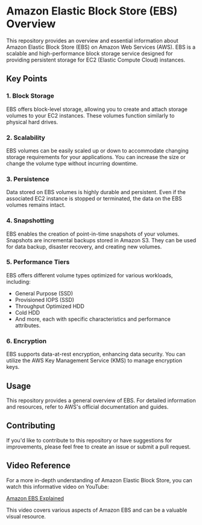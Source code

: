 # Amazon Elastic Block Store (EBS) Overview

This repository provides an overview and essential information about Amazon Elastic Block Store (EBS) on Amazon Web Services (AWS). EBS is a scalable and high-performance block storage service designed for providing persistent storage for EC2 (Elastic Compute Cloud) instances.

## Key Points

### 1. Block Storage

EBS offers block-level storage, allowing you to create and attach storage volumes to your EC2 instances. These volumes function similarly to physical hard drives.

### 2. Scalability

EBS volumes can be easily scaled up or down to accommodate changing storage requirements for your applications. You can increase the size or change the volume type without incurring downtime.

### 3. Persistence

Data stored on EBS volumes is highly durable and persistent. Even if the associated EC2 instance is stopped or terminated, the data on the EBS volumes remains intact.

### 4. Snapshotting

EBS enables the creation of point-in-time snapshots of your volumes. Snapshots are incremental backups stored in Amazon S3. They can be used for data backup, disaster recovery, and creating new volumes.

### 5. Performance Tiers

EBS offers different volume types optimized for various workloads, including:
- General Purpose (SSD)
- Provisioned IOPS (SSD)
- Throughput Optimized HDD
- Cold HDD
- And more, each with specific characteristics and performance attributes.

### 6. Encryption

EBS supports data-at-rest encryption, enhancing data security. You can utilize the AWS Key Management Service (KMS) to manage encryption keys.

## Usage

This repository provides a general overview of EBS. For detailed information and resources, refer to AWS's official documentation and guides.

## Contributing

If you'd like to contribute to this repository or have suggestions for improvements, please feel free to create an issue or submit a pull request.

## Video Reference

For a more in-depth understanding of Amazon Elastic Block Store, you can watch this informative video on YouTube:

[Amazon EBS Explained](https://youtu.be/udQQQrnr6fY?si=qG6D2gnUd2Zyinki)

This video covers various aspects of Amazon EBS and can be a valuable visual resource.


